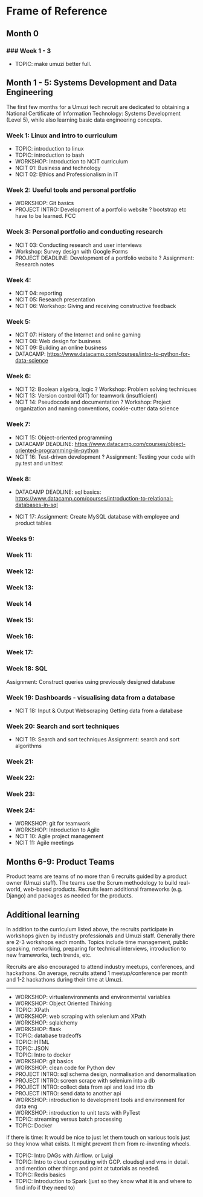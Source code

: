# Frame of Reference

## Month 0

### ### Week 1 - 3

- TOPIC: make umuzi better full.

## Month 1 - 5: Systems Development and Data Engineering

The first few months for a Umuzi tech recruit are dedicated to obtaining a National Certificate of Information Technology: Systems Development (Level 5), while also learning basic data engineering concepts.

### Week 1: Linux and intro to curriculum

- TOPIC: introduction to linux
- TOPIC: introduction to bash
- WORKSHOP: Introduction to NCIT curriculum
- NCIT 01: Business and technology
- NCIT 02: Ethics and Professionalism in IT

### Week 2: Useful tools and personal portfolio

- WORKSHOP: Git basics
- PROJECT INTRO: Development of a portfolio website
  ? bootstrap etc have to be learned. FCC

### Week 3: Personal portfolio and conducting research

- NCIT 03: Conducting research and user interviews
- Workshop: Survey design with Google Forms
- PROJECT DEADLINE: Development of a portfolio website
  ? Assignment: Research notes

### Week 4:

- NCIT 04: reporting
- NCIT 05: Research presentation
- NCIT 06: Workshop: Giving and receiving constructive feedback

### Week 5:

- NCIT 07: History of the Internet and online gaming
- NCIT 08: Web design for business
- NCIT 09: Building an online business
- DATACAMP: https://www.datacamp.com/courses/intro-to-python-for-data-science

### Week 6:

- NCIT 12: Boolean algebra, logic
  ? Workshop: Problem solving techniques
- NCIT 13: Version control (GIT) for teamwork (insufficient)
- NCIT 14: Pseudocode and documentation
  ? Workshop: Project organization and naming conventions, cookie-cutter data science

### Week 7:

- NCIT 15: Object-oriented programming
- DATACAMP DEADLINE: https://www.datacamp.com/courses/object-oriented-programming-in-python
- NCIT 16: Test-driven development
  ? Assignment: Testing your code with py.test and unittest

### Week 8:

- DATACAMP DEADLINE: sql basics: https://www.datacamp.com/courses/introduction-to-relational-databases-in-sql

* NCIT 17: Assignment: Create MySQL database with employee and product tables

### Weeks 9:

### Week 11:

### Week 12:

### Week 13:

### Week 14

### Week 15:

### Week 16:

### Week 17:

### Week 18: SQL

Assignment: Construct queries using previously designed database

### Week 19: Dashboards - visualising data from a database

- NCIT 18: Input & Output
  Webscraping
  Getting data from a database

### Week 20: Search and sort techniques

- NCIT 19: Search and sort techniques
  Assignment: search and sort algorithms

### Week 21:

### Week 22:

### Week 23:

### Week 24:

- WORKSHOP: git for teamwork
- WORKSHOP: Introduction to Agile
- NCIT 10: Agile project management
- NCIT 11: Agile meetings

## Months 6-9: Product Teams

Product teams are teams of no more than 6 recruits guided by a product owner (Umuzi staff). The teams use the Scrum methodology to build real-world, web-based products. Recruits learn additional frameworks (e.g. Django) and packages as needed for the products.

## Additional learning

In addition to the curriculum listed above, the recruits participate in workshops given by industry professionals and Umuzi staff. Generally there are 2-3 workshops each month. Topics include time management, public speaking, networking, preparing for technical interviews, introduction to new frameworks, tech trends, etc.

Recruits are also encouraged to attend industry meetups, conferences, and hackathons. On average, recruits attend 1 meetup/conference per month and 1-2 hackathons during their time at Umuzi.

---

- WORKSHOP: virtualenvironments and environmental variables
- WORKSHOP: Object Oriented Thinking
- TOPIC: XPath
- WORKSHOP: web scraping with selenium and XPath
- WORKSHOP: sqlalchemy
- WORKSHOP: flask
- TOPIC: database tradeoffs
- TOPIC: HTML
- TOPIC: JSON
- TOPIC: Intro to docker
- WORKSHOP: git basics
- WORKSHOP: clean code for Python dev
- PROJECT INTRO: sql schema design, normalisation and denormalisation
- PROJECT INTRO: screen scrape with selenium into a db
- PROJECT INTRO: collect data from api and load into db
- PROJECT INTRO: send data to another api
- WORKSHOP: introduction to development tools and environment for data eng
- WORKSHOP: introduction to unit tests with PyTest
- TOPIC: streaming versus batch processing
- TOPIC: Docker

if there is time:
It would be nice to just let them touch on various tools just so they know what exists. It might prevent them from re-inventing wheels.

- TOPIC: Intro DAGs with Airflow. or Luigi
- TOPIC: Intro to cloud computing with GCP. cloudsql and vms in detail. and mention other things and point at tutorials as needed.
- TOPIC: Redis basics
- TOPIC: Introduction to Spark (just so they know what it is and where to find info if they need to)
